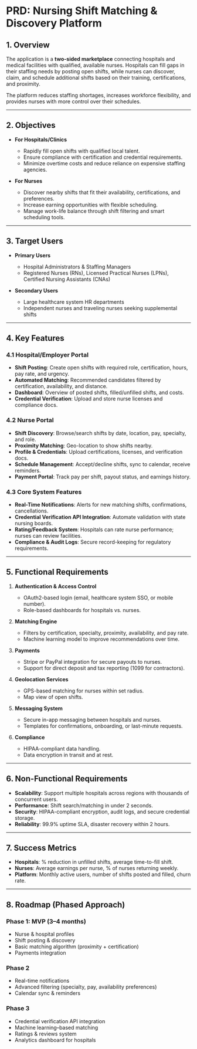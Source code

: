 # PRD: Nursing Shift Matching & Discovery Platform

## 1. Overview
The application is a **two-sided marketplace** connecting hospitals and medical facilities with qualified, available nurses. Hospitals can fill gaps in their staffing needs by posting open shifts, while nurses can discover, claim, and schedule additional shifts based on their training, certifications, and proximity.

The platform reduces staffing shortages, increases workforce flexibility, and provides nurses with more control over their schedules.

---

## 2. Objectives
- **For Hospitals/Clinics**  
  - Rapidly fill open shifts with qualified local talent.  
  - Ensure compliance with certification and credential requirements.  
  - Minimize overtime costs and reduce reliance on expensive staffing agencies.  

- **For Nurses**  
  - Discover nearby shifts that fit their availability, certifications, and preferences.  
  - Increase earning opportunities with flexible scheduling.  
  - Manage work-life balance through shift filtering and smart scheduling tools.  

---

## 3. Target Users
- **Primary Users**  
  - Hospital Administrators & Staffing Managers  
  - Registered Nurses (RNs), Licensed Practical Nurses (LPNs), Certified Nursing Assistants (CNAs)  

- **Secondary Users**  
  - Large healthcare system HR departments  
  - Independent nurses and traveling nurses seeking supplemental shifts  

---

## 4. Key Features

### 4.1 Hospital/Employer Portal
- **Shift Posting**: Create open shifts with required role, certification, hours, pay rate, and urgency.  
- **Automated Matching**: Recommended candidates filtered by certification, availability, and distance.  
- **Dashboard**: Overview of posted shifts, filled/unfilled shifts, and costs.  
- **Credential Verification**: Upload and store nurse licenses and compliance docs.  

### 4.2 Nurse Portal
- **Shift Discovery**: Browse/search shifts by date, location, pay, specialty, and role.  
- **Proximity Matching**: Geo-location to show shifts nearby.  
- **Profile & Credentials**: Upload certifications, licenses, and verification docs.  
- **Schedule Management**: Accept/decline shifts, sync to calendar, receive reminders.  
- **Payment Portal**: Track pay per shift, payout status, and earnings history.  

### 4.3 Core System Features
- **Real-Time Notifications**: Alerts for new matching shifts, confirmations, cancellations.  
- **Credential Verification API Integration**: Automate validation with state nursing boards.  
- **Rating/Feedback System**: Hospitals can rate nurse performance; nurses can review facilities.  
- **Compliance & Audit Logs**: Secure record-keeping for regulatory requirements.  

---

## 5. Functional Requirements

1. **Authentication & Access Control**
   - OAuth2-based login (email, healthcare system SSO, or mobile number).  
   - Role-based dashboards for hospitals vs. nurses.  

2. **Matching Engine**
   - Filters by certification, specialty, proximity, availability, and pay rate.  
   - Machine learning model to improve recommendations over time.  

3. **Payments**
   - Stripe or PayPal integration for secure payouts to nurses.  
   - Support for direct deposit and tax reporting (1099 for contractors).  

4. **Geolocation Services**
   - GPS-based matching for nurses within set radius.  
   - Map view of open shifts.  

5. **Messaging System**
   - Secure in-app messaging between hospitals and nurses.  
   - Templates for confirmations, onboarding, or last-minute requests.  

6. **Compliance**
   - HIPAA-compliant data handling.  
   - Data encryption in transit and at rest.  

---

## 6. Non-Functional Requirements
- **Scalability**: Support multiple hospitals across regions with thousands of concurrent users.  
- **Performance**: Shift search/matching in under 2 seconds.  
- **Security**: HIPAA-compliant encryption, audit logs, and secure credential storage.  
- **Reliability**: 99.9% uptime SLA, disaster recovery within 2 hours.  

---

## 7. Success Metrics
- **Hospitals**: % reduction in unfilled shifts, average time-to-fill shift.  
- **Nurses**: Average earnings per nurse, % of nurses returning weekly.  
- **Platform**: Monthly active users, number of shifts posted and filled, churn rate.  

---

## 8. Roadmap (Phased Approach)

### Phase 1: MVP (3–4 months)
- Nurse & hospital profiles  
- Shift posting & discovery  
- Basic matching algorithm (proximity + certification)  
- Payments integration  

### Phase 2
- Real-time notifications  
- Advanced filtering (specialty, pay, availability preferences)  
- Calendar sync & reminders  

### Phase 3
- Credential verification API integration  
- Machine learning–based matching  
- Ratings & reviews system  
- Analytics dashboard for hospitals  
